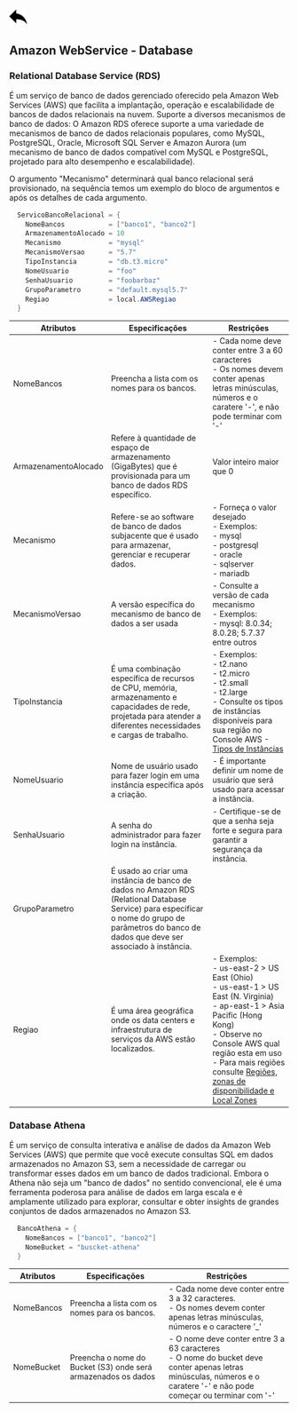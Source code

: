 [ ![back](./img/back.png) ](../README.md)

## Amazon WebService - Database

### Relational Database Service (RDS)
É um serviço de banco de dados gerenciado oferecido pela Amazon Web Services (AWS) que facilita a implantação, operação e escalabilidade de bancos de dados relacionais na nuvem. Suporte a diversos mecanismos de banco de dados: O Amazon RDS oferece suporte a uma variedade de mecanismos de banco de dados relacionais populares, como MySQL, PostgreSQL, Oracle, Microsoft SQL Server e Amazon Aurora (um mecanismo de banco de dados compatível com MySQL e PostgreSQL, projetado para alto desempenho e escalabilidade). 

O argumento "Mecanismo" determinará qual banco relacional será provisionado, na sequência temos um exemplo do bloco de argumentos e após os detalhes de cada argumento.

```csharp
  ServicoBancoRelacional = {
    NomeBancos           = ["banco1", "banco2"]
    ArmazenamentoAlocado = 10
    Mecanismo            = "mysql"
    MecanismoVersao      = "5.7"
    TipoInstancia        = "db.t3.micro"
    NomeUsuario          = "foo"
    SenhaUsuario         = "foobarbaz"
    GrupoParametro       = "default.mysql5.7"
    Regiao               = local.AWSRegiao
  }
```

Atributos	| Especificações	| Restrições
-----------| ------------| ----------------------
NomeBancos  | Preencha a lista com os nomes para os bancos. | - Cada nome deve conter entre 3 a 60 caracteres <br> - Os nomes devem conter apenas letras minúsculas, números e o caratere '-', e não pode terminar com '-'
ArmazenamentoAlocado | Refere à quantidade de espaço de armazenamento (GigaBytes) que é provisionada para um banco de dados RDS específico. | Valor inteiro maior que 0
Mecanismo | Refere-se ao software de banco de dados subjacente que é usado para armazenar, gerenciar e recuperar dados. | - Forneça o valor desejado <br> - Exemplos: <br> - mysql <br> - postgresql <br> - oracle <br> - sqlserver <br> -  mariadb
MecanismoVersao    | A versão específica do mecanismo de banco de dados a ser usada | - Consulte a versão de cada mecanismo <br> - Exemplos: <br> - mysql: 8.0.34; 8.0.28; 5.7.37 entre outros
TipoInstancia | É uma combinação específica de recursos de CPU, memória, armazenamento e capacidades de rede, projetada para atender a diferentes necessidades e cargas de trabalho. | - Exemplos: <br> - t2.nano <br> - t2.micro <br> - t2.small <br> - t2.large  <br> - Consulte os tipos de instâncias disponíveis para sua região no Console AWS - [Tipos de Instâncias](https://us-east-2.console.aws.amazon.com/ec2/home?region=us-east-2#InstanceTypes:)
NomeUsuario | Nome de usuário usado para fazer login em uma instância específica após a criação.  | - É importante definir um nome de usuário que será usado para acessar a instância.
SenhaUsuario | A senha do administrador para fazer login na instância. |  - Certifique-se de que a senha seja forte e segura para garantir a segurança da instância.
GrupoParametro  | É usado ao criar uma instância de banco de dados no Amazon RDS (Relational Database Service) para especificar o nome do grupo de parâmetros do banco de dados que deve ser associado à instância. | 
Regiao | É uma área geográfica onde os data centers e infraestrutura de serviços da AWS estão localizados.  | - Exemplos: <br> - us-east-2 > US East (Ohio)  <br> - us-east-1 > US East (N. Virginia) <br> - ap-east-1 > Asia Pacific (Hong Kong) <br> - Observe no Console AWS qual região esta em uso <br> - Para mais regiões consulte [Regiões, zonas de disponibilidade e Local Zones](https://docs.aws.amazon.com/pt_br/AmazonRDS/latest/UserGuide/Concepts.RegionsAndAvailabilityZones.html)

### Database Athena

É um serviço de consulta interativa e análise de dados da Amazon Web Services (AWS) que permite que você execute consultas SQL em dados armazenados no Amazon S3, sem a necessidade de carregar ou transformar esses dados em um banco de dados tradicional. Embora o Athena não seja um "banco de dados" no sentido convencional, ele é uma ferramenta poderosa para análise de dados em larga escala e é amplamente utilizado para explorar, consultar e obter insights de grandes conjuntos de dados armazenados no Amazon S3.



```csharp
  BancoAthena = {
    NomeBancos = ["banco1", "banco2"]
    NomeBucket = "buscket-athena"
  }
```

Atributos	| Especificações	| Restrições
-----------| ------------| ----------------------
NomeBancos  | Preencha a lista com os nomes para os bancos. | - Cada nome deve conter entre 3 a 32 caracteres.  <br> - Os nomes devem conter apenas letras minúsculas, números e o caractere '_'
NomeBucket | Preencha o nome do Bucket (S3) onde será armazenados os dados | - O nome deve conter entre 3 a 63 caracteres <br> - O nome do bucket deve conter apenas letras minúsculas, números e o caratere '-' e não pode começar ou terminar com '-' 